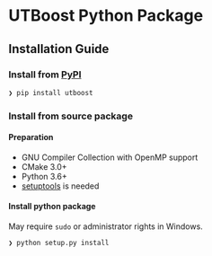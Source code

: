 # UTBoost Python Package

## Installation Guide

### Install from [PyPI](https://pypi.org/project/utboost/)

```bash
❯ pip install utboost
```

### Install from source package
#### Preparation

* GNU Compiler Collection with OpenMP support
* CMake 3.0+
* Python 3.6+
* [setuptools](https://pypi.python.org/pypi/setuptools) is needed

#### Install python package
May require `sudo` or administrator rights in Windows.
```bash
❯ python setup.py install
```

